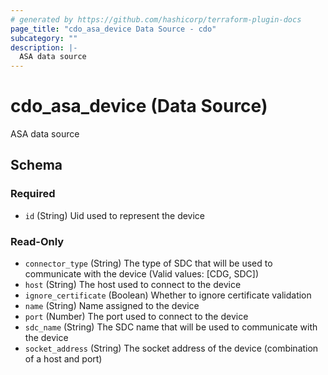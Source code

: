 ```yaml
---
# generated by https://github.com/hashicorp/terraform-plugin-docs
page_title: "cdo_asa_device Data Source - cdo"
subcategory: ""
description: |-
  ASA data source
---
```


# cdo_asa_device (Data Source)

ASA data source



<!-- schema generated by tfplugindocs -->
## Schema

### Required

- `id` (String) Uid used to represent the device

### Read-Only

- `connector_type` (String) The type of SDC that will be used to communicate with the device (Valid values: [CDG, SDC])
- `host` (String) The host used to connect to the device
- `ignore_certificate` (Boolean) Whether to ignore certificate validation
- `name` (String) Name assigned to the device
- `port` (Number) The port used to connect to the device
- `sdc_name` (String) The SDC name that will be used to communicate with the device
- `socket_address` (String) The socket address of the device (combination of a host and port)
